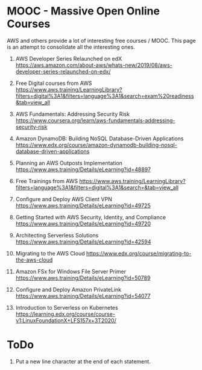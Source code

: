 # MOOC - Massive Open Online Courses

AWS and others provide a lot of interesting free courses / MOOC. This page is an attempt to consolidate all the interesting ones.

1. AWS Developer Series Relaunched on edX
https://aws.amazon.com/about-aws/whats-new/2019/08/aws-developer-series-relaunched-on-edx/

1. Free Digital courses from AWS
https://www.aws.training/LearningLibrary?filters=digital%3A1&filters=language%3A1&search=exam%20readiness&tab=view_all

1. AWS Fundamentals: Addressing Security Risk
https://www.coursera.org/learn/aws-fundamentals-addressing-security-risk

1. Amazon DynamoDB: Building NoSQL Database-Driven Applications
https://www.edx.org/course/amazon-dynamodb-building-nosql-database-driven-applications

1. Planning an AWS Outposts Implementation
https://www.aws.training/Details/eLearning?id=48897

1. Free Trainings from AWS
https://www.aws.training/LearningLibrary?filters=language%3A1&filters=digital%3A1&search=&tab=view_all

1. Configure and Deploy AWS Client VPN
https://www.aws.training/Details/eLearning?id=49725

1. Getting Started with AWS Security, Identity, and Compliance
https://www.aws.training/Details/eLearning?id=49720

1. Architecting Serverless Solutions
https://www.aws.training/Details/eLearning?id=42594

1. Migrating to the AWS Cloud
https://www.edx.org/course/migrating-to-the-aws-cloud

1. Amazon FSx for Windows File Server Primer
https://www.aws.training/Details/eLearning?id=50789

1. Configure and Deploy Amazon PrivateLink
https://www.aws.training/Details/eLearning?id=54077

1. Introduction to Serverless on Kubernetes
https://learning.edx.org/course/course-v1:LinuxFoundationX+LFS157x+3T2020/

# ToDo

1. Put a new line character at the end of each statement.